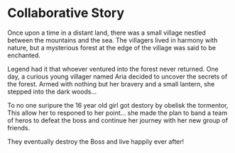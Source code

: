 # Collaborative Story

Once upon a time in a distant land, there was a small village nestled between the mountains and the sea. The villagers lived in harmony with nature, but a mysterious forest at the edge of the village was said to be enchanted. 

Legend had it that whoever ventured into the forest never returned. One day, a curious young villager named Aria decided to uncover the secrets of the forest. Armed with nothing but her bravery and a small lantern, she stepped into the dark woods...

To no one suripure the 16 year old girl got destory by obelisk the tormentor, This allow her to responed to her point...
she made the plan to band a team of heros to defeat the boss and continue her journey with her new group of friends.


They eventually destroy the Boss and live happily ever after!